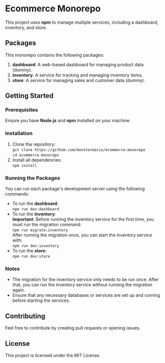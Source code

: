 # Ecommerce Monorepo

This project uses **npm** to manage multiple services, including a dashboard, inventory, and store.

## Packages

This monorepo contains the following packages:

1. **dashboard**: A web-based dashboard for managing product data (dummy).
2. **inventory**: A service for tracking and managing inventory items.
3. **store**: A service for managing sales and customer data (dummy).

## Getting Started

### Prerequisites

Ensure you have **Node.js** and **npm** installed on your machine.

### Installation

1. Clone the repository:  
   `git clone https://github.com/monstermario/ecommerce-monorepo`  
   `cd ecommerce-monorepo`
2. Install all dependencies:  
   `npm install`

### Running the Packages

You can run each package's development server using the following commands:

- To run the **dashboard**:  
  `npm run dev:dashboard`
- To run the **inventory**:  
  **Important**: Before running the inventory service for the first time, you must run the migration command:  
  `npm run migrate:inventory`  
  After running the migration once, you can start the inventory service with:  
  `npm run dev:inventory`
- To run the **store**:  
  `npm run dev:store`

### Notes

- The migration for the inventory service only needs to be run once. After that, you can run the inventory service without running the migration again.
- Ensure that any necessary databases or services are set up and running before starting the services.

## Contributing

Feel free to contribute by creating pull requests or opening issues.

## License

This project is licensed under the MIT License.
